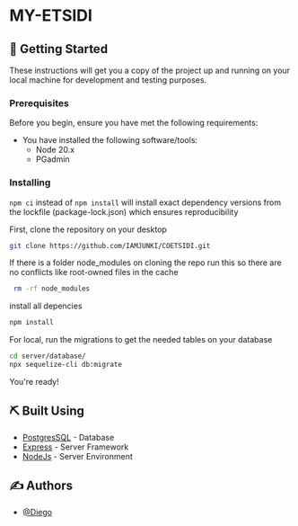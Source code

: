# MY-ETSIDI

## 🏁 Getting Started
These instructions will get you a copy of the project up and running on your local machine for development and testing purposes.

### Prerequisites

Before you begin, ensure you have met the following requirements:

* You have installed the following software/tools:
  * Node 20.x
  * PGadmin

### Installing

`npm ci` instead of `npm install` will install exact dependency versions from the lockfile (package-lock.json) which ensures reproducibility

First, clone the repository on your desktop
 ```sh
 git clone https://github.com/IAMJUNKI/COETSIDI.git
 ```

If there is a folder node_modules on cloning the repo run this so there are no conflicts like root-owned files in the cache
 ```sh
  rm -rf node_modules
  ```

install all depencies
```sh
npm install
```

For local, run the migrations to get the needed tables on your database
```sh
cd server/database/
npx sequelize-cli db:migrate
 ```

You're ready!

## ⛏️ Built Using
- [PostgresSQL](https://www.postgresql.org/) - Database
- [Express](https://expressjs.com/) - Server Framework
- [NodeJs](https://nodejs.org/en/) - Server Environment

## ✍️ Authors
- [@Diego](https://github.com/IAMJUNKI)

